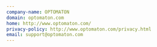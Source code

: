 ```yaml
---
company-name: OPTOMATON
domain: optomaton.com
home: http://www.optomaton.com/
privacy-policy: http://www.optomaton.com/privacy.html
email: support@optomaton.com
---
```




